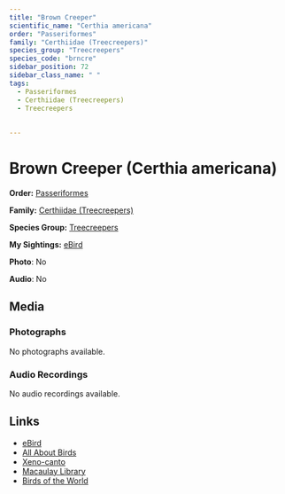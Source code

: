 ```yaml
---
title: "Brown Creeper"
scientific_name: "Certhia americana"
order: "Passeriformes"
family: "Certhiidae (Treecreepers)"
species_group: "Treecreepers"
species_code: "brncre"
sidebar_position: 72
sidebar_class_name: " "
tags: 
  - Passeriformes
  - Certhiidae (Treecreepers)
  - Treecreepers
  
  
---
```


# Brown Creeper (Certhia americana)

**Order:** [Passeriformes](/tags/passeriformes)

**Family:** [Certhiidae (Treecreepers)](/tags/certhiidae-treecreepers)

**Species Group:** [Treecreepers](/tags/treecreepers)

**My Sightings:** [eBird](https://ebird.org/lifelist?r=world&time=life&spp=brncre)

**Photo**: No 

**Audio**: No

## Media
### Photographs
No photographs available.

### Audio Recordings
No audio recordings available.

## Links
* [eBird](https://ebird.org/species/brncre) 
* [All About Birds](https://www.allaboutbirds.org/guide/brncre) 
* [Xeno-canto](https://www.xeno-canto.org/species/certhia-americana) 
* [Macaulay Library](https://search.macaulaylibrary.org/catalog?taxonCode=brncre&sort=rating_rank_desc)
* [Birds of the World](https://birdsoftheworld.org/bow/species/brncre)
